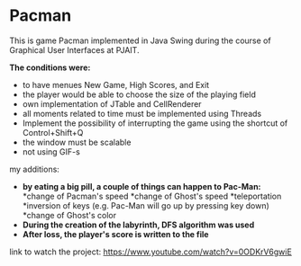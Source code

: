 # Pacman

This is game Pacman implemented in Java Swing during the course of Graphical User Interfaces at PJAIT.


**The conditions were:**
* to have menues New Game, High Scores, and Exit
* the player would be able to choose the size of the playing field
* own implementation of JTable and CellRenderer
* all moments related to time must be implemented using Threads
* Implement the possibility of interrupting the game using the shortcut of Control+Shift+Q
* the window must be scalable
* not using GIF-s

my additions:

* **by eating a big pill, a couple of things can happen to Pac-Man:**
 *change of Pacman's speed
 *change of Ghost's speed
 *teleportation
 *inversion of keys (e.g. Pac-Man will go up by pressing key down)
 *change of Ghost's color
* **During the creation of the labyrinth, DFS algorithm was used**
* **After loss, the player's score is written to the file**


link to watch the project:
https://www.youtube.com/watch?v=0ODKrV6gwiE
